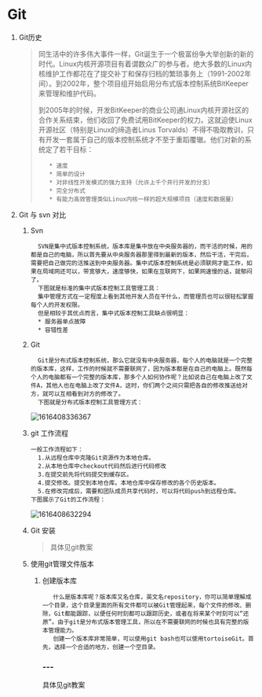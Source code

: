 # Git

1. Git历史

   > ​		同生活中的许多伟大事件一样，Git诞生于一个极富纷争大举创新的新的时代。Linux内核开源项目有着谓数众广的参与者。绝大多数的Linux内核维护工作都花在了提交补丁和保存归档的繁琐事务上（1991-2002年间）。到2002年，整个项目组开始启用分布式版本控制系统BitKeeper来管理和维护代码。
   >
   > ​		到2005年的时候，开发BitKeeper的商业公司通Linux内核开源社区的合作关系结束，他们收回了免费试用BitKeeper的权力。这就迫使Linux开源社区（特别是Linux的缔造者Linus Torvalds）不得不吸取教训，只有开发一套属于自己的版本控制系统才不至于重蹈覆辙。他们对新的系统定了若干目标：
   >
   > 		* 速度
   > 		* 简单的设计
   > 		* 对非线性开发模式的强力支持（允许上千个并行开发的分支）
   > 		* 完全分布式
   > 		* 有能力高效管理类似Linux内核一样的超大规模项目（速度和数据量）

2. Git 与 svn 对比

   1. Svn

      ```
      	SVN是集中式版本控制系统，版本库是集中放在中央服务器的，而干活的时候，用的都是自己的电脑，所以首先要从中央服务器那里得到最新的版本，然后干活，干完后，需要把自己做完的活推送到中央服务器。集中式版本控制系统是必须联网才能工作，如果在局域网还可以，带宽够大，速度够快，如果在互联网下，如果网速慢的话，就郁闷了。
      	下图就是标准的集中式版本控制工具管理工具：
      	集中管理方式在一定程度上看到其他开发人员在干什么，而管理员也可以很轻松掌握每个人的开发权限。
      	但是相较于其优点而言，集中式版本控制工具缺点很明显：
      	* 服务器单点故障
      	* 容错性差
      ```

   2. Git

      ```
      	Git是分布式版本控制系统，那么它就没有中央服务器，每个人的电脑就是一个完整的版本库，这样，工作的时候就不需要联网了，因为版本都是在自己的电脑上。既然每个人的电脑都有一个完整的版本库，那多个人如何协作呢？比如说自己在电脑上改了文件A，其他人也在电脑上改了文件A，这时，你们两个之间只需把各自的修改推送给对方，就可以互相看到对方的修改了。
      	下图就是分布式版本控制工具管理方式：
      ```

      ![1616408336367](C:\Users\28943\AppData\Roaming\Typora\typora-user-images\1616408336367.png)

   3. git 工作流程

      ```
      一般工作流程如下：
      	1.从远程仓库中克隆Git资源作为本地仓库。
      	2.从本地仓库中checkout代码然后进行代码修改
      	3.在提交前先将代码提交到缓存区。
      	4.提交修改。提交到本地仓库。本地仓库中保存修改的各个历史版本。
      	5.在修改完成后，需要和团队成员共享代码时，可以将代码push到远程仓库。
      下图展示了Git的工作流程：
      ```

      ![1616408632294](C:\Users\28943\AppData\Roaming\Typora\typora-user-images\1616408632294.png)

   4. Git 安装

      > 具体见git教案

   5. 使用git管理文件版本

      1. 创建版本库

         ```
         	什么是版本库呢？版本库又名仓库，英文名repository，你可以简单理解成一个目录，这个目录里面的所有文件都可以被Git管理起来，每个文件的修改、删除，Git都能跟踪，以便任何时刻都可以跟踪历史，或者在将来某个时刻可以“还原”。由于git是分布式版本管理工具，所以在不需要联网的时候也具有完整的版本管理能力。
         	创建一个版本库非常简单，可以使用git bash也可以使用tortoiseGit。首先，选择一个合适的地方，创建一个空目录。
         ```

         ### ---

         具体见git教案